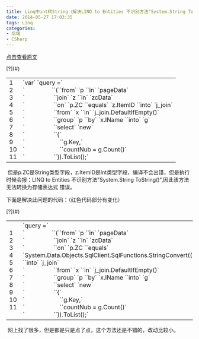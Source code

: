```yaml
---
title: Linq中int转String（解决LINQ to Entities 不识别方法"System.String ToString()",因此该方法无法转换为存储表达式.）
date: 2014-05-27 17:03:35
tags: Linq 
categories: 
- 后端
- CSharp
---
```


[点击查看原文](https://www.cnblogs.com/bugzone/p/2014-05-27.html)

<!-- more -->

<div id="cnblogs_post_body" class="blogpost-body ">
    <div class="cnblogs_Highlighter sh-gutter">
<div><div id="highlighter_809054" class="syntaxhighlighter  csharp"><div class="toolbar"><span>[?](#)</span></div><table border="0" cellpadding="0" cellspacing="0"><tbody><tr><td class="gutter"><div class="line number1 index0 alt2">1</div><div class="line number2 index1 alt1">2</div><div class="line number3 index2 alt2">3</div><div class="line number4 index3 alt1">4</div><div class="line number5 index4 alt2">5</div><div class="line number6 index5 alt1">6</div><div class="line number7 index6 alt2">7</div><div class="line number8 index7 alt1">8</div><div class="line number9 index8 alt2">9</div><div class="line number10 index9 alt1">10</div><div class="line number11 index10 alt2">11</div></td><td class="code"><div class="container"><div class="line number1 index0 alt2">`var` `query =`</div><div class="line number2 index1 alt1">`&nbsp;&nbsp;&nbsp;&nbsp;&nbsp;&nbsp;&nbsp;&nbsp;&nbsp;&nbsp;&nbsp;&nbsp;&nbsp;&nbsp;&nbsp;&nbsp;&nbsp;``(``from` `p ``in` `pageData`</div><div class="line number3 index2 alt2">`&nbsp;&nbsp;&nbsp;&nbsp;&nbsp;&nbsp;&nbsp;&nbsp;&nbsp;&nbsp;&nbsp;&nbsp;&nbsp;&nbsp;&nbsp;&nbsp;&nbsp;&nbsp;``join` `z ``in` `zcData`</div><div class="line number4 index3 alt1">`&nbsp;&nbsp;&nbsp;&nbsp;&nbsp;&nbsp;&nbsp;&nbsp;&nbsp;&nbsp;&nbsp;&nbsp;&nbsp;&nbsp;&nbsp;&nbsp;&nbsp;&nbsp;``on` `p.ZC ``equals` `z.ItemID ``into` `j_join`</div><div class="line number5 index4 alt2">`&nbsp;&nbsp;&nbsp;&nbsp;&nbsp;&nbsp;&nbsp;&nbsp;&nbsp;&nbsp;&nbsp;&nbsp;&nbsp;&nbsp;&nbsp;&nbsp;&nbsp;&nbsp;``from` `x ``in` `j_join.DefaultIfEmpty()`</div><div class="line number6 index5 alt1">`&nbsp;&nbsp;&nbsp;&nbsp;&nbsp;&nbsp;&nbsp;&nbsp;&nbsp;&nbsp;&nbsp;&nbsp;&nbsp;&nbsp;&nbsp;&nbsp;&nbsp;&nbsp;``group` `p ``by` `x.IName ``into` `g`</div><div class="line number7 index6 alt2">`&nbsp;&nbsp;&nbsp;&nbsp;&nbsp;&nbsp;&nbsp;&nbsp;&nbsp;&nbsp;&nbsp;&nbsp;&nbsp;&nbsp;&nbsp;&nbsp;&nbsp;&nbsp;``select` `new`</div><div class="line number8 index7 alt1">`&nbsp;&nbsp;&nbsp;&nbsp;&nbsp;&nbsp;&nbsp;&nbsp;&nbsp;&nbsp;&nbsp;&nbsp;&nbsp;&nbsp;&nbsp;&nbsp;&nbsp;&nbsp;``{`</div><div class="line number9 index8 alt2">`&nbsp;&nbsp;&nbsp;&nbsp;&nbsp;&nbsp;&nbsp;&nbsp;&nbsp;&nbsp;&nbsp;&nbsp;&nbsp;&nbsp;&nbsp;&nbsp;&nbsp;&nbsp;&nbsp;&nbsp;&nbsp;&nbsp;``g.Key,`</div><div class="line number10 index9 alt1">`&nbsp;&nbsp;&nbsp;&nbsp;&nbsp;&nbsp;&nbsp;&nbsp;&nbsp;&nbsp;&nbsp;&nbsp;&nbsp;&nbsp;&nbsp;&nbsp;&nbsp;&nbsp;&nbsp;&nbsp;&nbsp;&nbsp;``countNub = g.Count()`</div><div class="line number11 index10 alt2">`&nbsp;&nbsp;&nbsp;&nbsp;&nbsp;&nbsp;&nbsp;&nbsp;&nbsp;&nbsp;&nbsp;&nbsp;&nbsp;&nbsp;&nbsp;&nbsp;&nbsp;&nbsp;``}).ToList();`</div></div></td></tr></tbody></table></div></div>
</div>

&nbsp;但是p.ZC是String类型字段，z.ItemID是Int类型字段，编译不会出错，但是执行时候会报：LINQ to Entities 不识别方法"System.String ToString()",因此该方法无法转换为存储表达式 错误。

下面是解决此问题的代码：（红色代码部分有变化）

<div class="cnblogs_Highlighter sh-gutter">
<div><div id="highlighter_432075" class="syntaxhighlighter  csharp"><div class="toolbar"><span>[?](#)</span></div><table border="0" cellpadding="0" cellspacing="0"><tbody><tr><td class="gutter"><div class="line number1 index0 alt2">1</div><div class="line number2 index1 alt1">2</div><div class="line number3 index2 alt2">3</div><div class="line number4 index3 alt1">4</div><div class="line number5 index4 alt2">5</div><div class="line number6 index5 alt1">6</div><div class="line number7 index6 alt2">7</div><div class="line number8 index7 alt1">8</div><div class="line number9 index8 alt2">9</div><div class="line number10 index9 alt1">10</div><div class="line number11 index10 alt2">11</div></td><td class="code"><div class="container"><div class="line number1 index0 alt2">`query =`</div><div class="line number2 index1 alt1">`&nbsp;&nbsp;&nbsp;&nbsp;&nbsp;&nbsp;&nbsp;&nbsp;&nbsp;&nbsp;&nbsp;&nbsp;&nbsp;&nbsp;&nbsp;&nbsp;&nbsp;``(``from` `p ``in` `pageData`</div><div class="line number3 index2 alt2">`&nbsp;&nbsp;&nbsp;&nbsp;&nbsp;&nbsp;&nbsp;&nbsp;&nbsp;&nbsp;&nbsp;&nbsp;&nbsp;&nbsp;&nbsp;&nbsp;&nbsp;&nbsp;``join` `z ``in` `zcData`</div><div class="line number4 index3 alt1">`&nbsp;&nbsp;&nbsp;&nbsp;&nbsp;&nbsp;&nbsp;&nbsp;&nbsp;&nbsp;&nbsp;&nbsp;&nbsp;&nbsp;&nbsp;&nbsp;&nbsp;&nbsp;``on` `p.ZC ``equals` `System.Data.Objects.SqlClient.SqlFunctions.StringConvert((``double``)z.ItemID) ``into` `j_join`</div><div class="line number5 index4 alt2">`&nbsp;&nbsp;&nbsp;&nbsp;&nbsp;&nbsp;&nbsp;&nbsp;&nbsp;&nbsp;&nbsp;&nbsp;&nbsp;&nbsp;&nbsp;&nbsp;&nbsp;&nbsp;``from` `x ``in` `j_join.DefaultIfEmpty()`</div><div class="line number6 index5 alt1">`&nbsp;&nbsp;&nbsp;&nbsp;&nbsp;&nbsp;&nbsp;&nbsp;&nbsp;&nbsp;&nbsp;&nbsp;&nbsp;&nbsp;&nbsp;&nbsp;&nbsp;&nbsp;``group` `p ``by` `x.IName ``into` `g`</div><div class="line number7 index6 alt2">`&nbsp;&nbsp;&nbsp;&nbsp;&nbsp;&nbsp;&nbsp;&nbsp;&nbsp;&nbsp;&nbsp;&nbsp;&nbsp;&nbsp;&nbsp;&nbsp;&nbsp;&nbsp;``select` `new`</div><div class="line number8 index7 alt1">`&nbsp;&nbsp;&nbsp;&nbsp;&nbsp;&nbsp;&nbsp;&nbsp;&nbsp;&nbsp;&nbsp;&nbsp;&nbsp;&nbsp;&nbsp;&nbsp;&nbsp;&nbsp;``{`</div><div class="line number9 index8 alt2">`&nbsp;&nbsp;&nbsp;&nbsp;&nbsp;&nbsp;&nbsp;&nbsp;&nbsp;&nbsp;&nbsp;&nbsp;&nbsp;&nbsp;&nbsp;&nbsp;&nbsp;&nbsp;&nbsp;&nbsp;&nbsp;&nbsp;``g.Key,`</div><div class="line number10 index9 alt1">`&nbsp;&nbsp;&nbsp;&nbsp;&nbsp;&nbsp;&nbsp;&nbsp;&nbsp;&nbsp;&nbsp;&nbsp;&nbsp;&nbsp;&nbsp;&nbsp;&nbsp;&nbsp;&nbsp;&nbsp;&nbsp;&nbsp;``countNub = g.Count()`</div><div class="line number11 index10 alt2">`&nbsp;&nbsp;&nbsp;&nbsp;&nbsp;&nbsp;&nbsp;&nbsp;&nbsp;&nbsp;&nbsp;&nbsp;&nbsp;&nbsp;&nbsp;&nbsp;&nbsp;&nbsp;``}).ToList();`</div></div></td></tr></tbody></table></div></div>
</div>

&nbsp;网上找了很多，但是都是只是点了点，这个方法还是不错的，改动比较小。

</div>